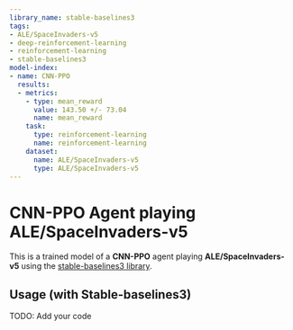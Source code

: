 ```yaml
---
library_name: stable-baselines3
tags:
- ALE/SpaceInvaders-v5
- deep-reinforcement-learning
- reinforcement-learning
- stable-baselines3
model-index:
- name: CNN-PPO
  results:
  - metrics:
    - type: mean_reward
      value: 143.50 +/- 73.04
      name: mean_reward
    task:
      type: reinforcement-learning
      name: reinforcement-learning
    dataset:
      name: ALE/SpaceInvaders-v5
      type: ALE/SpaceInvaders-v5
---
```


  # **CNN-PPO** Agent playing **ALE/SpaceInvaders-v5**
  This is a trained model of a **CNN-PPO** agent playing **ALE/SpaceInvaders-v5** using the [stable-baselines3 library](https://github.com/DLR-RM/stable-baselines3).
  
  ## Usage (with Stable-baselines3)
  TODO: Add your code
  